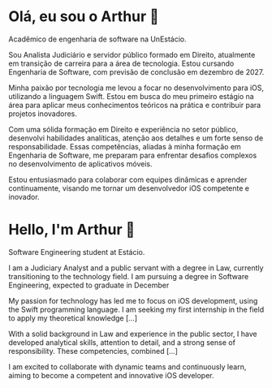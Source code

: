# Olá, eu sou o Arthur 👋

Acadêmico de engenharia de software na UnEstácio.

Sou Analista Judiciário e servidor público formado em Direito, atualmente em transição de carreira para a área de tecnologia. Estou cursando Engenharia de Software, com previsão de conclusão em dezembro de 2027.

Minha paixão por tecnologia me levou a focar no desenvolvimento para iOS, utilizando a linguagem Swift. Estou em busca do meu primeiro estágio na área para aplicar meus conhecimentos teóricos na prática e contribuir para projetos inovadores.

Com uma sólida formação em Direito e experiência no setor público, desenvolvi habilidades analíticas, atenção aos detalhes e um forte senso de responsabilidade. Essas competências, aliadas à minha formação em Engenharia de Software, me preparam para enfrentar desafios complexos no desenvolvimento de aplicativos móveis.

Estou entusiasmado para colaborar com equipes dinâmicas e aprender continuamente, visando me tornar um desenvolvedor iOS competente e inovador.

# Hello, I'm Arthur 👋

Software Engineering student at Estácio.

I am a Judiciary Analyst and a public servant with a degree in Law, currently transitioning to the technology field. I am pursuing a degree in Software Engineering, expected to graduate in December

My passion for technology has led me to focus on iOS development, using the Swift programming language. I am seeking my first internship in the field to apply my theoretical knowledge [...]

With a solid background in Law and experience in the public sector, I have developed analytical skills, attention to detail, and a strong sense of responsibility. These competencies, combined [...]

I am excited to collaborate with dynamic teams and continuously learn, aiming to become a competent and innovative iOS developer.
